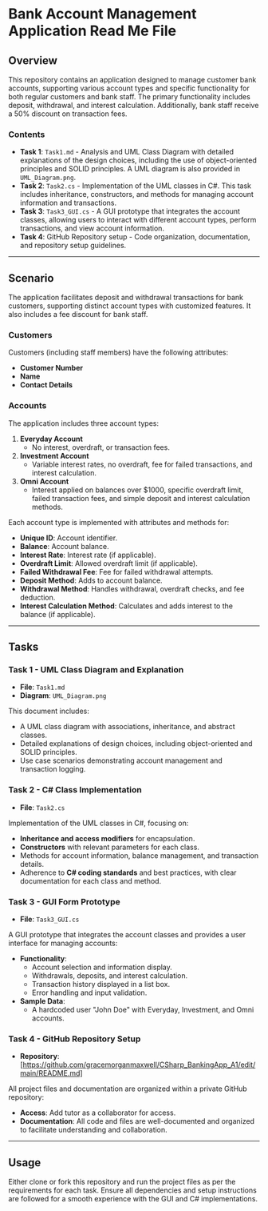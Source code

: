 # Bank Account Management Application Read Me File

## Overview

This repository contains an application designed to manage customer bank accounts, supporting various account types and specific functionality for both regular customers and bank staff. The primary functionality includes deposit, withdrawal, and interest calculation. Additionally, bank staff receive a 50% discount on transaction fees.

### Contents

- **Task 1**: `Task1.md` - Analysis and UML Class Diagram with detailed explanations of the design choices, including the use of object-oriented principles and SOLID principles. A UML diagram is also provided in `UML_Diagram.png`.
- **Task 2**: `Task2.cs` - Implementation of the UML classes in C#. This task includes inheritance, constructors, and methods for managing account information and transactions.
- **Task 3**: `Task3_GUI.cs` - A GUI prototype that integrates the account classes, allowing users to interact with different account types, perform transactions, and view account information.
- **Task 4**: GitHub Repository setup - Code organization, documentation, and repository setup guidelines.

---

## Scenario

The application facilitates deposit and withdrawal transactions for bank customers, supporting distinct account types with customized features. It also includes a fee discount for bank staff.

### Customers
Customers (including staff members) have the following attributes:
- **Customer Number**
- **Name**
- **Contact Details**

### Accounts
The application includes three account types:
1. **Everyday Account**
   - No interest, overdraft, or transaction fees.
2. **Investment Account**
   - Variable interest rates, no overdraft, fee for failed transactions, and interest calculation.
3. **Omni Account**
   - Interest applied on balances over $1000, specific overdraft limit, failed transaction fees, and simple deposit and interest calculation methods.

Each account type is implemented with attributes and methods for:
- **Unique ID**: Account identifier.
- **Balance**: Account balance.
- **Interest Rate**: Interest rate (if applicable).
- **Overdraft Limit**: Allowed overdraft limit (if applicable).
- **Failed Withdrawal Fee**: Fee for failed withdrawal attempts.
- **Deposit Method**: Adds to account balance.
- **Withdrawal Method**: Handles withdrawal, overdraft checks, and fee deduction.
- **Interest Calculation Method**: Calculates and adds interest to the balance (if applicable).

---

## Tasks

### Task 1 - UML Class Diagram and Explanation
- **File**: `Task1.md`
- **Diagram**: `UML_Diagram.png`

This document includes:
- A UML class diagram with associations, inheritance, and abstract classes.
- Detailed explanations of design choices, including object-oriented and SOLID principles.
- Use case scenarios demonstrating account management and transaction logging.

### Task 2 - C# Class Implementation
- **File**: `Task2.cs`

Implementation of the UML classes in C#, focusing on:
- **Inheritance and access modifiers** for encapsulation.
- **Constructors** with relevant parameters for each class.
- Methods for account information, balance management, and transaction details.
- Adherence to **C# coding standards** and best practices, with clear documentation for each class and method.

### Task 3 - GUI Form Prototype
- **File**: `Task3_GUI.cs`

A GUI prototype that integrates the account classes and provides a user interface for managing accounts:
- **Functionality**:
  - Account selection and information display.
  - Withdrawals, deposits, and interest calculation.
  - Transaction history displayed in a list box.
  - Error handling and input validation.
- **Sample Data**:
  - A hardcoded user "John Doe" with Everyday, Investment, and Omni accounts.

### Task 4 - GitHub Repository Setup
- **Repository**: [https://github.com/gracemorganmaxwell/CSharp_BankingApp_A1/edit/main/README.md]

All project files and documentation are organized within a private GitHub repository:
- **Access**: Add tutor as a collaborator for access.
- **Documentation**: All code and files are well-documented and organized to facilitate understanding and collaboration.

---

## Usage

Either clone or fork this repository and run the project files as per the requirements for each task. Ensure all dependencies and setup instructions are followed for a smooth experience with the GUI and C# implementations.
